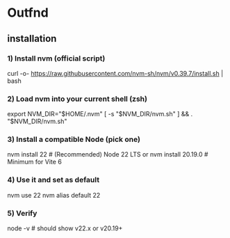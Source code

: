 # Outfnd

## installation

### 1) Install nvm (official script)
curl -o- https://raw.githubusercontent.com/nvm-sh/nvm/v0.39.7/install.sh | bash

### 2) Load nvm into your current shell (zsh)
export NVM_DIR="$HOME/.nvm"
[ -s "$NVM_DIR/nvm.sh" ] && . "$NVM_DIR/nvm.sh"

### 3) Install a compatible Node (pick one)
nvm install 22        # (Recommended) Node 22 LTS
or
nvm install 20.19.0   # Minimum for Vite 6

### 4) Use it and set as default
nvm use 22
nvm alias default 22

### 5) Verify
node -v   # should show v22.x or v20.19+
